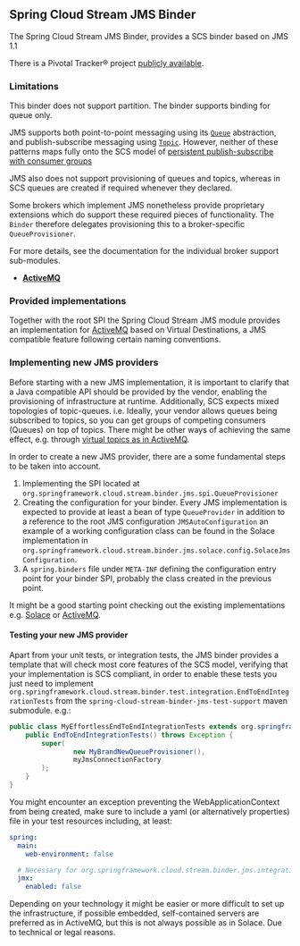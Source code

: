 Spring Cloud Stream JMS Binder
------------------------------

The Spring Cloud Stream JMS Binder, provides a SCS binder based on JMS 1.1

There is a Pivotal Tracker® project [publicly available](https://www.pivotaltracker.com/projects/1658999).

### Limitations

This binder does not support partition.
The binder supports binding for queue only.

JMS supports both point-to-point messaging using its [`Queue`](https://docs.oracle.com/javaee/6/api/javax/jms/Queue.html) abstraction, and
publish-subscribe messaging using [`Topic`](https://docs.oracle.com/javaee/6/api/javax/jms/Topic.html). However, neither of these patterns
maps fully onto the SCS model of [persistent publish-subscribe with consumer groups](http://docs.spring.io/spring-cloud-stream/docs/current/reference/htmlsingle/#_persistent_publish_subscribe_support)

JMS also does not support provisioning of queues and topics, whereas in SCS queues are created if required whenever they declared.

Some brokers which implement JMS nonetheless provide proprietary extensions which do support these required pieces of functionality.
The `Binder` therefore delegates provisioning this to a broker-specific `QueueProvisioner`.

For more details, see the documentation for the individual broker support sub-modules.
- [**ActiveMQ**](spring-cloud-stream-binder-jms-activemq)

### Provided implementations

Together with the root SPI the Spring Cloud Stream JMS module provides an implementation
for [ActiveMQ](http://activemq.apache.org/) based on Virtual Destinations, a JMS compatible feature following certain naming conventions.

### Implementing new JMS providers

Before starting with a new JMS implementation, it is important to clarify that a Java compatible API
should be provided by the vendor, enabling the provisioning of infrastructure at runtime. Additionally,
SCS expects mixed topologies of topic-queues. i.e. Ideally, your vendor allows queues being subscribed
to topics, so you can get groups of competing consumers (Queues) on top of topics.
There might be other ways of achieving the same effect, e.g. through [virtual topics as in ActiveMQ](http://activemq.apache.org/virtual-destinations.html).

In order to create a new JMS provider, there are a some fundamental steps to be taken into account.

1. Implementing the SPI located at `org.springframework.cloud.stream.binder.jms.spi.QueueProvisioner`
1. Creating the configuration for your binder.
Every JMS implementation is expected to provide at least a bean of type `QueueProvider` in addition
to a reference to the root JMS configuration `JMSAutoConfiguration` an example of a working configuration
class can be found in the Solace implementation in `org.springframework.cloud.stream.binder.jms.solace.config.SolaceJmsConfiguration`.
1. A `spring.binders` file under `META-INF` defining the configuration entry point for your binder SPI, probably
the class created in the previous point.

It might be a good starting point checking out the existing implementations
e.g. [Solace](https://github.com/spring-cloud/spring-cloud-stream-binder-solace) or [ActiveMQ](spring-cloud-stream-binder-jms-activemq).

#### Testing your new JMS provider

Apart from your unit tests, or integration tests, the JMS binder provides a template that will check most core features
of the SCS model, verifying that your implementation is SCS compliant, in order to enable these tests you just need
to implement `org.springframework.cloud.stream.binder.test.integration.EndToEndIntegrationTests` from the
`spring-cloud-stream-binder-jms-test-support` maven submodule. e.g.:

```java
public class MyEffortlessEndToEndIntegrationTests extends org.springframework.cloud.stream.binder.test.integration.EndToEndIntegrationTests {
    public EndToEndIntegrationTests() throws Exception {
        super(
                new MyBrandNewQueueProvisioner(),
                myJmsConnectionFactory
        );
    }
}
```

You might encounter an exception preventing the WebApplicationContext from being created, make sure to include
a yaml (or alternatively properties) file in your test resources including, at least:

```yml
spring:
  main:
    web-environment: false

  # Necessary for org.springframework.cloud.stream.binder.jms.integration testing multiple ApplicationContexts.
  jmx:
    enabled: false
```

Depending on your technology it might be easier or more difficult to set up the infrastructure,
if possible embedded, self-contained servers are preferred as in ActiveMQ, but this is not always possible
as in Solace. Due to technical or legal reasons.
